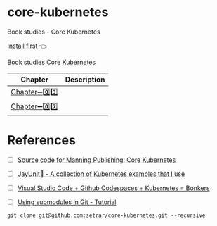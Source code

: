 # core-kubernetes

Book studies - Core Kubernetes

[Install first :point_left:](install)

Book studies [Core Kubernetes](https://www.manning.com/books/core-kubernetes)

| Chapter | Description |
|---------|-------------|
| [Chapter:heavy_minus_sign::zero::three:](chapter-03)   | |
| [Chapter:heavy_minus_sign::zero::seven:](chapter-07)   | |

# References

- [ ] [Source code for Manning Publishing: Core Kubernetes](https://github.com/lionkube/core-kubernetes/tree/fef661ba71d6a88b009903fe81c25eace303d96a)
- [ ] [JayUnit:100: - A collection of Kubernetes examples that I use ](https://github.com/jayunit100/k8sprototypes)
- [ ] [Visual Studio Code + Github Codespaces + Kubernetes = Bonkers](https://medium.com/@jeremysf/visual-studio-code-github-codespaces-kubernetes-bonkers-c85acfee5148)

- [ ] [Using submodules in Git - Tutorial](https://www.vogella.com/tutorials/GitSubmodules/article.html)

```
git clone git@github.com:setrar/core-kubernetes.git --recursive
```
